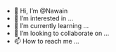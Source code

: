 - 👋 Hi, I’m @Nawain
- 👀 I’m interested in ...
- 🌱 I’m currently learning ...
- 💞️ I’m looking to collaborate on ...
- 📫 How to reach me ...

<!---
Nawain/Nawain is a ✨ special ✨ repository because its `README.md` (this file) appears on your GitHub profile.
You can click the Preview link to take a look at your changes.
--->
